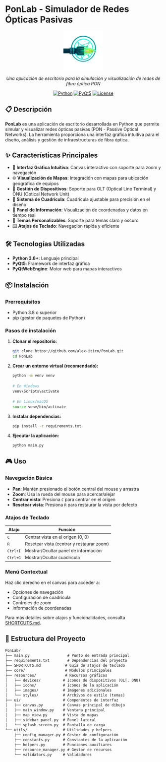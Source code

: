 # PonLab - Simulador de Redes Ópticas Pasivas

<div align="center">

![PonLab Logo](resources/icons/app_icon_128x128.png)

_Una aplicación de escritorio para la simulación y visualización de redes de fibra óptica PON_

[![Python](https://img.shields.io/badge/Python-3.8+-blue.svg)](https://python.org)
[![PyQt5](https://img.shields.io/badge/PyQt5-5.15+-green.svg)](https://pypi.org/project/PyQt5/)
[![License](https://img.shields.io/badge/License-MIT-yellow.svg)](LICENSE)

</div>

## 📋 Descripción

**PonLab** es una aplicación de escritorio desarrollada en Python que permite simular y visualizar redes ópticas pasivas (PON - Passive Optical Networks). La herramienta proporciona una interfaz gráfica intuitiva para el diseño, análisis y gestión de infraestructuras de fibra óptica.

## ✨ Características Principales

- 🎨 **Interfaz Gráfica Intuitiva**: Canvas interactivo con soporte para zoom y navegación
- 🌐 **Visualización de Mapas**: Integración con mapas para ubicación geográfica de equipos
- 🔧 **Gestión de Dispositivos**: Soporte para OLT (Optical Line Terminal) y ONU (Optical Network Unit)
- 📐 **Sistema de Cuadrícula**: Cuadrícula ajustable para precisión en el diseño
- 🎯 **Panel de Información**: Visualización de coordenadas y datos en tiempo real
- 🌙 **Temas Personalizables**: Soporte para temas claro y oscuro
- ⌨️ **Atajos de Teclado**: Navegación rápida y eficiente

## 🛠️ Tecnologías Utilizadas

- **Python 3.8+**: Lenguaje principal
- **PyQt5**: Framework de interfaz gráfica
- **PyQtWebEngine**: Motor web para mapas interactivos

## 📦 Instalación

### Prerrequisitos

- Python 3.8 o superior
- pip (gestor de paquetes de Python)

### Pasos de instalación

1. **Clonar el repositorio:**

   ```bash
   git clone https://github.com/alex-itico/PonLab.git
   cd PonLab
   ```

2. **Crear un entorno virtual (recomendado):**

   ```bash
   python -m venv venv

   # En Windows
   venv\Scripts\activate

   # En Linux/macOS
   source venv/bin/activate
   ```

3. **Instalar dependencias:**

   ```bash
   pip install -r requirements.txt
   ```

4. **Ejecutar la aplicación:**
   ```bash
   python main.py
   ```

## 🎮 Uso

### Navegación Básica

- **Pan**: Mantén presionado el botón central del mouse y arrastra
- **Zoom**: Usa la rueda del mouse para acercar/alejar
- **Centrar vista**: Presiona `C` para centrar en el origen
- **Resetear vista**: Presiona `R` para restaurar la vista por defecto

### Atajos de Teclado

| Atajo    | Función                                   |
| -------- | ----------------------------------------- |
| `C`      | Centrar vista en el origen (0, 0)         |
| `R`      | Resetear vista (centrar y restaurar zoom) |
| `Ctrl+I` | Mostrar/Ocultar panel de información      |
| `Ctrl+G` | Mostrar/Ocultar cuadrícula                |

### Menú Contextual

Haz clic derecho en el canvas para acceder a:

- Opciones de navegación
- Configuración de cuadrícula
- Controles de zoom
- Información de coordenadas

Para más detalles sobre atajos y funcionalidades, consulta [SHORTCUTS.md](SHORTCUTS.md).

## 📁 Estructura del Proyecto

```
PonLab/
├── main.py                 # Punto de entrada principal
├── requirements.txt        # Dependencias del proyecto
├── SHORTCUTS.md           # Guía de atajos de teclado
├── core/                  # Módulos principales
├── resources/             # Recursos gráficos
│   ├── devices/          # Iconos de dispositivos (OLT, ONU)
│   ├── icons/            # Iconos de la aplicación
│   ├── images/           # Imágenes adicionales
│   └── styles/           # Archivos de estilo (temas)
├── ui/                   # Componentes de interfaz
│   ├── canvas.py         # Canvas principal de dibujo
│   ├── main_window.py    # Ventana principal
│   ├── map_view.py       # Vista de mapas
│   ├── sidebar_panel.py  # Panel lateral
│   └── splash_screen.py  # Pantalla de carga
└── utils/                # Utilidades y helpers
    ├── config_manager.py # Gestor de configuración
    ├── constants.py      # Constantes de la aplicación
    ├── helpers.py        # Funciones auxiliares
    ├── resource_manager.py # Gestor de recursos
    └── validators.py     # Validadores
```
